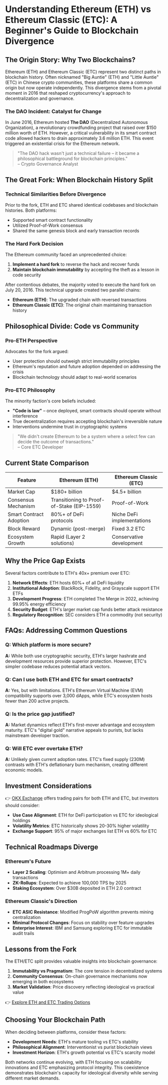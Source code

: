 # Understanding Ethereum (ETH) vs Ethereum Classic (ETC): A Beginner's Guide to Blockchain Divergence

## The Origin Story: Why Two Blockchains?

Ethereum (ETH) and Ethereum Classic (ETC) represent two distinct paths in blockchain history. Often nicknamed "Big Auntie" (ETH) and "Little Auntie" (ETC) in Chinese crypto communities, these platforms share a common origin but now operate independently. This divergence stems from a pivotal moment in 2016 that reshaped cryptocurrency's approach to decentralization and governance.

### The DAO Incident: Catalyst for Change

In June 2016, Ethereum hosted **The DAO** (Decentralized Autonomous Organization), a revolutionary crowdfunding project that raised over $150 million worth of ETH. However, a critical vulnerability in its smart contract code allowed hackers to drain approximately 3.6 million ETH. This event triggered an existential crisis for the Ethereum network.

> "The DAO hack wasn't just a technical failure – it became a philosophical battleground for blockchain principles."  
> – Crypto Governance Analyst

## The Great Fork: When Blockchain History Split

### Technical Similarities Before Divergence

Prior to the fork, ETH and ETC shared identical codebases and blockchain histories. Both platforms:
- Supported smart contract functionality
- Utilized Proof-of-Work consensus
- Shared the same genesis block and early transaction records

### The Hard Fork Decision

The Ethereum community faced an unprecedented choice:  
1. **Implement a hard fork** to reverse the hack and recover funds  
2. **Maintain blockchain immutability** by accepting the theft as a lesson in code security

After contentious debates, the majority voted to execute the hard fork on July 20, 2016. This technical upgrade created two parallel chains:
- **Ethereum (ETH)**: The upgraded chain with reversed transactions
- **Ethereum Classic (ETC)**: The original chain maintaining transaction history

## Philosophical Divide: Code vs Community

### Pro-ETH Perspective

Advocates for the fork argued:
- User protection should outweigh strict immutability principles
- Ethereum's reputation and future adoption depended on addressing the crisis
- Blockchain technology should adapt to real-world scenarios

### Pro-ETC Philosophy

The minority faction's core beliefs included:
- **"Code is law"** – once deployed, smart contracts should operate without interference
- True decentralization requires accepting blockchain's irreversible nature
- Interventions undermine trust in cryptographic systems

> "We didn't create Ethereum to be a system where a select few can decide the outcome of transactions."  
> – Core ETC Developer

## Current State Comparison

| Feature                | Ethereum (ETH)              | Ethereum Classic (ETC)       |
|------------------------|-----------------------------|------------------------------|
| Market Cap             | $180+ billion               | $4.5+ billion                |
| Consensus Mechanism    | Transitioning to Proof-of-Stake (EIP-1559) | Proof-of-Work                |
| Smart Contract Adoption| 80%+ of DeFi protocols      | Niche DeFi implementations   |
| Block Reward           | Dynamic (post-merge)        | Fixed 3.2 ETC                 |
| Ecosystem Growth       | Rapid (Layer 2 solutions)   | Conservative development     |

## Why the Price Gap Exists

Several factors contribute to ETH's 40x+ premium over ETC:
1. **Network Effects**: ETH hosts 60%+ of all DeFi liquidity
2. **Institutional Adoption**: BlackRock, Fidelity, and Grayscale support ETH ETFs
3. **Development Progress**: ETH completed The Merge in 2022, achieving 99.95% energy efficiency
4. **Security Budget**: ETH's larger market cap funds better attack resistance
5. **Regulatory Recognition**: SEC considers ETH a commodity (not security)

## FAQs: Addressing Common Questions

### Q: Which platform is more secure?
**A:** While both use cryptographic security, ETH's larger hashrate and development resources provide superior protection. However, ETC's simpler codebase reduces potential attack vectors.

### Q: Can I use both ETH and ETC for smart contracts?
**A:** Yes, but with limitations. ETH's Ethereum Virtual Machine (EVM) compatibility supports over 3,000 dApps, while ETC's ecosystem hosts fewer than 200 active projects.

### Q: Is the price gap justified?
**A:** Market dynamics reflect ETH's first-mover advantage and ecosystem maturity. ETC's "digital gold" narrative appeals to purists, but lacks mainstream developer traction.

### Q: Will ETC ever overtake ETH?
**A:** Unlikely given current adoption rates. ETC's fixed supply (230M) contrasts with ETH's deflationary burn mechanism, creating different economic models.

## Investment Considerations

👉 [OKX Exchange](https://bit.ly/okx-bonus) offers trading pairs for both ETH and ETC, but investors should consider:
- **Use Case Alignment**: ETH for DeFi participation vs ETC for ideological holdings
- **Volatility Metrics**: ETC historically shows 20-30% higher volatility
- **Exchange Support**: 95% of major exchanges list ETH vs 60% for ETC

## Technical Roadmaps Diverge

### Ethereum's Future
- **Layer 2 Scaling**: Optimism and Arbitrum processing 1M+ daily transactions
- **ZK-Rollups**: Expected to achieve 100,000 TPS by 2025
- **Staking Ecosystem**: Over $30B deposited in ETH 2.0 contract

### Ethereum Classic's Direction
- **ETC ASIC Resistance**: Modified ProgPoW algorithm prevents mining centralization
- **Minimal Protocol Changes**: Focus on stability over feature upgrades
- **Enterprise Interest**: IBM and Samsung exploring ETC for immutable audit trails

## Lessons from the Fork

The ETH/ETC split provides valuable insights into blockchain governance:
1. **Immutability vs Pragmatism**: The core tension in decentralized systems
2. **Community Consensus**: On-chain governance mechanisms now emerging in both ecosystems
3. **Market Validation**: Price discovery reflecting ideological vs practical value

👉 [Explore ETH and ETC Trading Options](https://bit.ly/okx-bonus)

## Choosing Your Blockchain Path

When deciding between platforms, consider these factors:
- **Development Needs**: ETH's mature tooling vs ETC's stability
- **Philosophical Alignment**: Interventionist vs purist blockchain views
- **Investment Horizon**: ETH's growth potential vs ETC's scarcity model

Both networks continue evolving, with ETH focusing on scalability innovations and ETC emphasizing protocol integrity. This coexistence demonstrates blockchain's capacity for ideological diversity while serving different market demands.